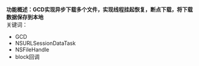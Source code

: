**功能概述：GCD实现异步下载多个文件，实现线程挂起恢复，断点下载，将下载数据保存到本地**  
关键词：  

- GCD
- NSURLSessionDataTask
- NSFileHandle
- block回调
